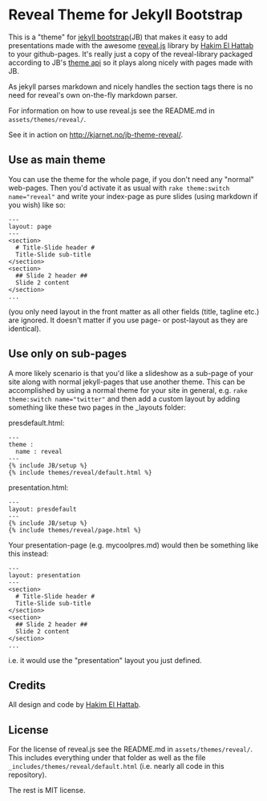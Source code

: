Reveal Theme for Jekyll Bootstrap
=================================

This is a "theme" for [jekyll bootstrap](http://jekyllbootstrap.com/)(JB)
that makes it easy to add presentations
made with the awesome
[reveal.js](http://lab.hakim.se/reveal-js/) library by 
[Hakim El Hattab](http://hakim.se/)
to your github-pages.
It's really just a copy of the reveal-library
packaged according to JB's
[theme api](http://jekyllbootstrap.com/api/theme-api.html)
so it plays along nicely with pages made with JB.

As jekyll parses markdown
and nicely handles the section tags
there is no need for reveal's own on-the-fly markdown parser.

For information on how to use reveal.js
see the README.md in
`assets/themes/reveal/`.

See it in action on http://kjarnet.no/jb-theme-reveal/.

Use as main theme
-----------------

You can use the theme for the whole page,
if you don't need any "normal" web-pages. 
Then you'd activate it as usual with
`rake theme:switch name="reveal"`
and write your index-page as pure slides
(using markdown if you wish)
like so:

    ---
    layout: page
    ---
    <section>
      # Title-Slide header #
      Title-Slide sub-title
    </section>
    <section>
      ## Slide 2 header ##
      Slide 2 content
    </section>
    ...

(you only need layout in the front matter
as all other fields (title, tagline etc.)
are ignored.
It doesn't matter if you use
page- or post-layout
as they are identical).

Use only on sub-pages
---------------------

A more likely scenario is
that you'd like a slideshow
as a sub-page of your site
along with normal jekyll-pages
that use another theme.
This can be accomplished by
using a normal theme for your site in general, e.g.
`rake theme:switch name="twitter"`
and then add a custom layout
by adding something like
these two pages in the \_layouts folder:

presdefault.html:

    ---
    theme :
      name : reveal
    ---
    {% include JB/setup %}
    {% include themes/reveal/default.html %}

presentation.html:

    ---
    layout: presdefault
    ---
    {% include JB/setup %}
    {% include themes/reveal/page.html %}


Your presentation-page
(e.g. mycoolpres.md)
would then be something like this instead:

    ---
    layout: presentation
    ---
    <section>
      # Title-Slide header #
      Title-Slide sub-title
    </section>
    <section>
      ## Slide 2 header ##
      Slide 2 content
    </section>
    ...

i.e. it would use the "presentation" layout
you just defined.

Credits
-------

All design and code by 
[Hakim El Hattab](http://hakim.se/).

License
-------

For the license of reveal.js
see the README.md in
`assets/themes/reveal/`.
This includes everything under that folder
as well as the file
`_includes/themes/reveal/default.html`
(i.e. nearly all code in this repository).

The rest is MIT license.



